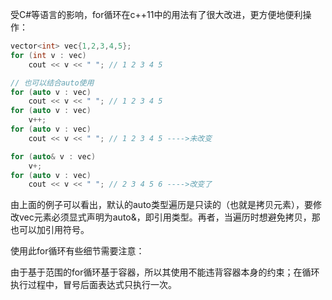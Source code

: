 受C#等语言的影响，for循环在c++11中的用法有了很大改进，更方便地便利操作：

```c++
vector<int> vec{1,2,3,4,5};
for (int v : vec)
    cout << v << " "; // 1 2 3 4 5 

// 也可以结合auto使用
for (auto v : vec)
    cout << v << " "; // 1 2 3 4 5 
for (auto v : vec)
    v++;
for (auto v : vec)
    cout << v << " "; // 1 2 3 4 5 ---->未改变

for (auto& v : vec)
    v+;
for (auto v : vec)
    cout << v << " "; // 2 3 4 5 6 ---->改变了
```

由上面的例子可以看出，默认的auto类型遍历是只读的（也就是拷贝元素），要修改vec元素必须显式声明为auto&，即引用类型。再者，当遍历时想避免拷贝，那也可以加引用符号。

使用此for循环有些细节需要注意：

由于基于范围的for循环基于容器，所以其使用不能违背容器本身的约束；在循环执行过程中，冒号后面表达式只执行一次。